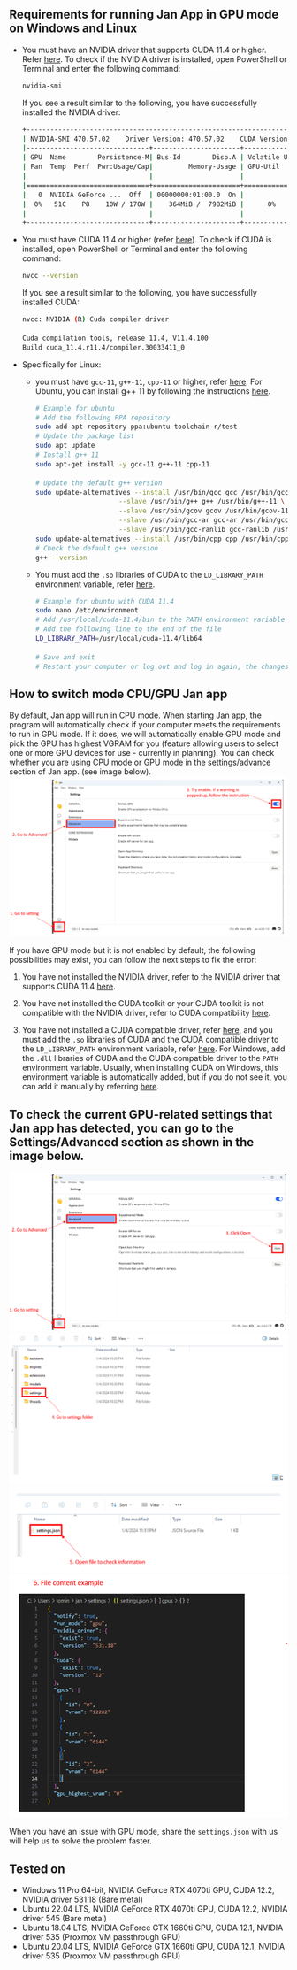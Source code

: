 ## Requirements for running Jan App in GPU mode on Windows and Linux
- You must have an NVIDIA driver that supports CUDA 11.4 or higher. Refer [here](https://docs.nvidia.com/deploy/cuda-compatibility/index.html#binary-compatibility__table-toolkit-driver).
    To check if the NVIDIA driver is installed, open PowerShell or Terminal and enter the following command:
    ```bash
    nvidia-smi
    ```
    If you see a result similar to the following, you have successfully installed the NVIDIA driver:
    ```bash
    +-----------------------------------------------------------------------------+
    | NVIDIA-SMI 470.57.02    Driver Version: 470.57.02    CUDA Version: 11.4     |
    |-------------------------------+----------------------+----------------------+
    | GPU  Name        Persistence-M| Bus-Id        Disp.A | Volatile Uncorr. ECC |
    | Fan  Temp  Perf  Pwr:Usage/Cap|         Memory-Usage | GPU-Util  Compute M. |
    |                               |                      |               MIG M. |
    |===============================+======================+======================|
    |   0  NVIDIA GeForce ...  Off  | 00000000:01:00.0  On |                  N/A |
    |  0%   51C    P8    10W / 170W |    364MiB /  7982MiB |      0%      Default |
    |                               |                      |                  N/A |
    +-------------------------------+----------------------+----------------------+
    ```

- You must have CUDA 11.4 or higher (refer [here](https://developer.nvidia.com/cuda-toolkit-archive)).
    To check if CUDA is installed, open PowerShell or Terminal and enter the following command:
    ```bash
    nvcc --version
    ```
    If you see a result similar to the following, you have successfully installed CUDA:
    ```bash
    nvcc: NVIDIA (R) Cuda compiler driver

    Cuda compilation tools, release 11.4, V11.4.100
    Build cuda_11.4.r11.4/compiler.30033411_0
    ```

- Specifically for Linux:
  - you must have `gcc-11`, `g++-11`, `cpp-11` or higher, refer [here](https://gcc.gnu.org/projects/cxx-status.html#cxx17). For Ubuntu, you can install g++ 11 by following the instructions [here](https://linuxconfig.org/how-to-switch-between-multiple-gcc-and-g-compiler-versions-on-ubuntu-20-04-lts-focal-fossa).
    ```bash
    # Example for ubuntu
    # Add the following PPA repository
    sudo add-apt-repository ppa:ubuntu-toolchain-r/test
    # Update the package list
    sudo apt update
    # Install g++ 11
    sudo apt-get install -y gcc-11 g++-11 cpp-11

    # Update the default g++ version
    sudo update-alternatives --install /usr/bin/gcc gcc /usr/bin/gcc-11 110 \
                         --slave /usr/bin/g++ g++ /usr/bin/g++-11 \
                         --slave /usr/bin/gcov gcov /usr/bin/gcov-11 \
                         --slave /usr/bin/gcc-ar gcc-ar /usr/bin/gcc-ar-11 \
                         --slave /usr/bin/gcc-ranlib gcc-ranlib /usr/bin/gcc-ranlib-11
    sudo update-alternatives --install /usr/bin/cpp cpp /usr/bin/cpp-11 110
    # Check the default g++ version
    g++ --version
    ```
  - You must add the `.so` libraries of CUDA to the `LD_LIBRARY_PATH` environment variable, refer [here](https://docs.nvidia.com/cuda/cuda-installation-guide-linux/index.html#post-installation-actions).
    ```bash
    # Example for ubuntu with CUDA 11.4
    sudo nano /etc/environment
    # Add /usr/local/cuda-11.4/bin to the PATH environment variable - the first line
    # Add the following line to the end of the file
    LD_LIBRARY_PATH=/usr/local/cuda-11.4/lib64

    # Save and exit
    # Restart your computer or log out and log in again, the changes will take effect
    ```
## How to switch mode CPU/GPU Jan app

By default, Jan app will run in CPU mode. When starting Jan app, the program will automatically check if your computer meets the requirements to run in GPU mode. If it does, we will automatically enable GPU mode and pick the GPU has highest VGRAM for you (feature allowing users to select one or more GPU devices for use - currently in planning). You can check whether you are using CPU mode or GPU mode in the settings/advance section of Jan app. (see image below). ![](/docs/static/img/usage/jan-gpu-enable-setting.png)

If you have GPU mode but it is not enabled by default, the following possibilities may exist, you can follow the next steps to fix the error:

1. You have not installed the NVIDIA driver, refer to the NVIDIA driver that supports CUDA 11.4 [here](https://docs.nvidia.com/deploy/cuda-compatibility/index.html#binary-compatibility__table-toolkit-driver).

2. You have not installed the CUDA toolkit or your CUDA toolkit is not compatible with the NVIDIA driver, refer to CUDA compatibility [here](https://docs.nvidia.com/deploy/cuda-compatibility/index.html#binary-compatibility__table-toolkit-driver).

3. You have not installed a CUDA compatible driver, refer [here](https://docs.nvidia.com/deploy/cuda-compatibility/index.html#binary-compatibility__table-toolkit-driver), and you must add the `.so` libraries of CUDA and the CUDA compatible driver to the `LD_LIBRARY_PATH` environment variable, refer [here](https://docs.nvidia.com/cuda/cuda-installation-guide-linux/index.html#post-installation-actions). For Windows, add the `.dll` libraries of CUDA and the CUDA compatible driver to the `PATH` environment variable. Usually, when installing CUDA on Windows, this environment variable is automatically added, but if you do not see it, you can add it manually by referring [here](https://docs.nvidia.com/cuda/cuda-installation-guide-microsoft-windows/index.html#environment-setup).

## To check the current GPU-related settings that Jan app has detected, you can go to the Settings/Advanced section as shown in the image below.
![](/docs/static/img/usage/jan-open-home-directory.png)
![](/docs/static/img/usage/jan-open-settings-1.png)
![](/docs/static/img/usage/jan-open-settings-2.png)
![](/docs/static/img/usage/jan-open-settings-3.png)

When you have an issue with GPU mode, share the `settings.json` with us will help us to solve the problem faster.

## Tested on

- Windows 11 Pro 64-bit, NVIDIA GeForce RTX 4070ti GPU, CUDA 12.2, NVIDIA driver 531.18 (Bare metal)
- Ubuntu 22.04 LTS, NVIDIA GeForce RTX 4070ti GPU, CUDA 12.2, NVIDIA driver 545 (Bare metal)
- Ubuntu 18.04 LTS, NVIDIA GeForce GTX 1660ti GPU, CUDA 12.1, NVIDIA driver 535 (Proxmox VM passthrough GPU)
- Ubuntu 20.04 LTS, NVIDIA GeForce GTX 1660ti GPU, CUDA 12.1, NVIDIA driver 535 (Proxmox VM passthrough GPU)